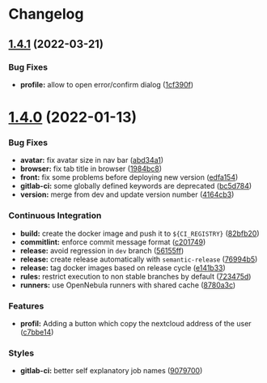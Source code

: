 # Changelog

## [1.4.1](https://gitlab.mim-libre.fr/alphabet/mezig/compare/release/1.4.0...release/1.4.1) (2022-03-21)


### Bug Fixes

* **profile:** allow to open error/confirm dialog ([1cf390f](https://gitlab.mim-libre.fr/alphabet/mezig/commit/1cf390f74a8ec4cc426a18f867764db9ad048fc8))

# [1.4.0](https://gitlab.mim-libre.fr/alphabet/mezig/compare/release/1.3.1...release/1.4.0) (2022-01-13)


### Bug Fixes

* **avatar:** fix avatar size in nav bar ([abd34a1](https://gitlab.mim-libre.fr/alphabet/mezig/commit/abd34a1d5f1b59e1610158d9db2a82bfb04b8301))
* **browser:** fix tab title in browser ([1984bc8](https://gitlab.mim-libre.fr/alphabet/mezig/commit/1984bc876965a9e38790861b0ce0c379f94c4edd))
* **front:** fix some problems before deploying new version ([edfa154](https://gitlab.mim-libre.fr/alphabet/mezig/commit/edfa154f3b7b3207ac4de4fc421643c8098d670a))
* **gitlab-ci:** some globally defined keywords are deprecated ([bc5d784](https://gitlab.mim-libre.fr/alphabet/mezig/commit/bc5d784eab66a6bb0d8c55cfeb57301306c4f30f))
* **version:** merge from dev and update version number ([4164cb3](https://gitlab.mim-libre.fr/alphabet/mezig/commit/4164cb339aa38d711213d0077bf58a5374a1adea))


### Continuous Integration

* **build:** create the docker image and push it to `${CI_REGISTRY}` ([82bfb20](https://gitlab.mim-libre.fr/alphabet/mezig/commit/82bfb207a1fa2b31dfd8ae25e6b23c5910d68aba))
* **commitlint:** enforce commit message format ([c201749](https://gitlab.mim-libre.fr/alphabet/mezig/commit/c2017497e70600db506117c539c6d124c766f767))
* **release:** avoid regression in `dev` branch ([56155ff](https://gitlab.mim-libre.fr/alphabet/mezig/commit/56155ffad066d24a882261cacec90c87c05ca4c9))
* **release:** create release automatically with `semantic-release` ([76994b5](https://gitlab.mim-libre.fr/alphabet/mezig/commit/76994b560004bc3de73e4107453ebcdef37fc967))
* **release:** tag docker images based on release cycle ([e141b33](https://gitlab.mim-libre.fr/alphabet/mezig/commit/e141b3314f2d61b5982903d5332f0b72f597b929))
* **rules:** restrict execution to non stable branches by default ([723475d](https://gitlab.mim-libre.fr/alphabet/mezig/commit/723475d79019a860a941dcfca71ceacaa25f2362))
* **runners:** use OpenNebula runners with shared cache ([8780a3c](https://gitlab.mim-libre.fr/alphabet/mezig/commit/8780a3cbd27ec73cc5b2ddab7495f98fcc054a22))


### Features

* **profil:** Adding a button which copy the nextcloud address of the user ([c7bbe14](https://gitlab.mim-libre.fr/alphabet/mezig/commit/c7bbe14cf66db67ce36cbd1e7f8d396b013aec6b))


### Styles

* **gitlab-ci:** better self explanatory job names ([9079700](https://gitlab.mim-libre.fr/alphabet/mezig/commit/9079700b9c636086292131d67a2243ce21a34197))
